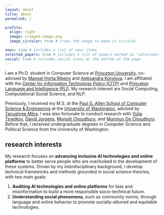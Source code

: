 ```yaml
---
layout: about
title: about
permalink: /

profile:
  align: right
  image: cropped-image.png
  image_circular: true # crops the image to make it circular

news: true # includes a list of news items
selected_papers: true # includes a list of papers marked as "selected={true}"
social: true # includes social icons at the bottom of the page
---
```


I am a Ph.D. student in Computer Science at [Princeton University](https://www.cs.princeton.edu/), co-advised by [Manoel Horta Ribeiro](https://manoelhortaribeiro.github.io/) and [Aleksandra Korolova](https://www.korolova.com/). I am affiliated with the [Center for Information Technology Policy (CITP)](https://citp.princeton.edu/) and [Princeton Language and Intelligence (PLI)](https://pli.princeton.edu/). My research interest are Social Computing, Computational Social Science, and NLP.

Previously, I received my M.S. at the [Paul G. Allen School of Computer Science & Engineering](https://www.cs.washington.edu/) at the [University of Washington](https://www.washington.edu/), advised by [Tanushree Mitra](https://faculty.washington.edu/tmitra/). I was also fortunate to conduct research with [Yulia Tsvetkov](https://homes.cs.washington.edu/~yuliats/), [David Jurgens](https://jurgens.people.si.umich.edu/), [Monojit Choudhury](https://mbzuai.ac.ae/study/faculty/monojit-choudhury/), and [Munmun De Choudhury](http://www.munmund.net/). Before that, I received undergraduate degrees in Computer Science and Political Science from the University of Washington.

## research interests

My research focuses on **advancing inclusive AI technologies and online platforms** to better serve people who are overlooked in the development of these systems. Driven by my interdisciplinary background, I develop technical frameworks and methods grounded in social science theories, with two main goals:

1. **Auditing AI technologies and online platforms** for bias and misinformation to build a more responsible socio-technical future.
2. **Understanding social phenomena**, such as community norms, through language and online behavior to promote socially-attuned and equitable technologies.
